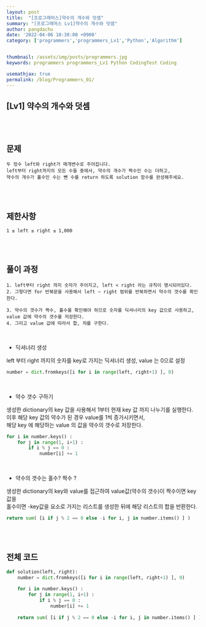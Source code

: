 ```yaml
---
layout: post
title:  "[프로그래머스]약수의 개수와 덧셈"
summary: "[프로그래머스 Lv1]약수의 개수와 덧셈"
author: pangdachu
date: '2022-04-06 10:30:00 +0900'
category: ['programmers','programmers_Lv1','Python','Algorithm']


thumbnail: /assets/img/posts/programmers.jpg
keywords: programmers programmers_Lv1 Python CodingTest Coding

usemathjax: true
permalink: /blog/Programmers_01/
---
```


## [Lv1] 약수의 개수와 덧셈    
<br>
<br>


문제
---------
```
두 정수 left와 right가 매개변수로 주어집니다.     
left부터 right까지의 모든 수들 중에서, 약수의 개수가 짝수인 수는 더하고,     
약수의 개수가 홀수인 수는 뺀 수를 return 하도록 solution 함수를 완성해주세요.
```
<br>
<br>

제한사항
---------
```
1 ≤ left ≤ right ≤ 1,000   
```
<br>
<br>


풀이 과정
---------
```
1. left부터 right 까지 숫자가 주어지고, left < right 라는 규칙이 명시되어있다.    
2. 그렇다면 for 반복문을 사용해서 left ~ right 범위를 반복하면서 약수의 갯수를 확인한다.    
      
3. 약수의 갯수가 짝수, 홀수를 확인해야 하므로 숫자를 딕셔너리의 key 값으로 사용하고,   value 값에 약수의 갯수를 저장한다.     
4. 그리고 value 값에 따라서 합, 차를 구한다.    
```
<br>

* 딕셔너리 생성

left 부터 right 까지의 숫자를 key로 가지는 딕셔너리 생성, value 는 0으로 설정 

```python
number = dict.fromkeys([i for i in range(left, right+1) ], 0)
```
<br>

* 약수 갯수 구하기

생성한 dictionary의 key 값을 사용해서 1부터 현재 key 값 까지 나누기를 실행한다.     
이후 해당 key 값의 약수가 된 경우 value를 1씩 증가시키면서,     
해당 key 에 해당하는 value 의 값을 약수의 갯수로 저장한다.      

```python
for i in number.keys() :
    for j in range(1, i+1) :
        if i % j == 0 :
            number[i] += 1
```
<br>

* 약수의 갯수는 홀수? 짝수 ?

생성한 dictionary의 key와 value를 접근하여 value값(약수의 갯수)이 짝수이면 key값을      
홀수이면 -key값을 요소로 가지는 리스트를 생성한 뒤에 해당 리스트의 합을 반환한다. 

```python
return sum( [i if j % 2 == 0 else -i for i, j in number.items() ] )
```
<br>
<br>

전체 코드
---------
```python
def solution(left, right):
    number = dict.fromkeys([i for i in range(left, right+1) ], 0)
    
    for i in number.keys() :
        for j in range(1, i+1) :
            if i % j == 0 :
                number[i] += 1
    
    return sum( [i if j % 2 == 0 else -i for i, j in number.items() ] )
```

